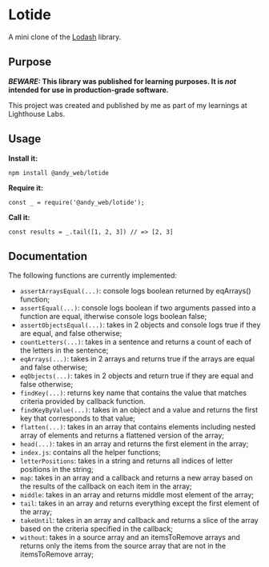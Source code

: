 # Lotide

A mini clone of the [Lodash](https://lodash.com) library.

## Purpose

**_BEWARE:_ This library was published for learning purposes. It is _not_ intended for use in production-grade software.**

This project was created and published by me as part of my learnings at Lighthouse Labs. 

## Usage

**Install it:**

`npm install @andy_web/lotide`

**Require it:**

`const _ = require('@andy_web/lotide');`

**Call it:**

`const results = _.tail([1, 2, 3]) // => [2, 3]`

## Documentation

The following functions are currently implemented:
* `assertArraysEqual(...)`: console logs boolean returned by eqArrays() function;
* `assertEqual(...)`: console logs boolean if two arguments passed into a function are equal, itherwise console logs boolean false;
* `assertObjectsEqual(...)`: takes in 2 objects and console logs true if they are equal, and false otherwise;
* `countLetters(...)`: takes in a sentence and returns a count of each of the letters in the sentence;
* `eqArrays(...)`: takes in 2 arrays and returns true if the arrays are equal and false otherwise;
* `eqObjects(...)`: takes in 2 objects and return true if they are equal and false otherwise;
* `findKey(...)`: returns key name that contains the value that matches criteria provided by callback function.
* `findKeyByValue(...)`: takes in an object and a value and returns the first key that corresponds to that value;
* `flatten(...)`: takes in an array that contains elements including nested array of elements and returns a flattened version of the array;
* `head(...)`: takes in an array and returns the first element in the array;
* `index.js`: contains all the helper functions;
* `letterPositions`: takes in a string and returns all indices of letter positions in the string;
* `map`: takes in an array and a callback and returns a new array based on the results of the callback on each item in the array;
* `middle`: takes in an array and returns middle most element of the array;
* `tail`: takes in an array and returns everything except the first element of the array;
* `takeUntil`: takes in an array and callback and returns a slice of the array based on the criteria specified in the callback;
* `without`: takes in a source array and an itemsToRemove arrays and returns only the items from the source array that are not in the itemsToRemove array;





